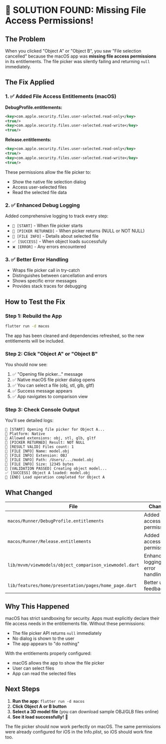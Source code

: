 # 🎯 SOLUTION FOUND: Missing File Access Permissions!

## The Problem
When you clicked "Object A" or "Object B", you saw "File selection cancelled" because the macOS app was **missing file access permissions** in its entitlements. The file picker was silently failing and returning `null` immediately.

## The Fix Applied

### 1. ✅ Added File Access Entitlements (macOS)

**DebugProfile.entitlements:**
```xml
<key>com.apple.security.files.user-selected.read-only</key>
<true/>
<key>com.apple.security.files.user-selected.read-write</key>
<true/>
```

**Release.entitlements:**
```xml
<key>com.apple.security.files.user-selected.read-only</key>
<true/>
<key>com.apple.security.files.user-selected.read-write</key>
<true/>
```

These permissions allow the file picker to:
- Show the native file selection dialog
- Access user-selected files
- Read the selected file data

### 2. ✅ Enhanced Debug Logging

Added comprehensive logging to track every step:
- `📁 [START]` - When file picker starts
- `📁 [PICKER RETURNED]` - When picker returns (NULL or NOT NULL)
- `📁 [FILE INFO]` - Details about selected file
- `✅ [SUCCESS]` - When object loads successfully
- `❌ [ERROR]` - Any errors encountered

### 3. ✅ Better Error Handling

- Wraps file picker call in try-catch
- Distinguishes between cancellation and errors
- Shows specific error messages
- Provides stack traces for debugging

## How to Test the Fix

### Step 1: Rebuild the App
```bash
flutter run -d macos
```

The app has been cleaned and dependencies refreshed, so the new entitlements will be included.

### Step 2: Click "Object A" or "Object B"

You should now see:
1. ✅ "Opening file picker..." message
2. ✅ Native macOS file picker dialog opens
3. ✅ You can select a file (obj, stl, glb, gltf)
4. ✅ Success message appears
5. ✅ App navigates to comparison view

### Step 3: Check Console Output

You'll see detailed logs:
```
📁 [START] Opening file picker for Object A...
📁 Platform: Native
📁 Allowed extensions: obj, stl, glb, gltf
📁 [PICKER RETURNED] Result: NOT NULL
📁 [RESULT VALID] Files count: 1
📁 [FILE INFO] Name: model.obj
📁 [FILE INFO] Extension: OBJ
📁 [FILE INFO] Path: /Users/.../model.obj
📁 [FILE INFO] Size: 12345 bytes
📁 [VALIDATION PASSED] Creating object model...
✅ [SUCCESS] Object A loaded: model.obj
📁 [END] Load operation completed for Object A
```

## What Changed

| File | Change |
|------|--------|
| `macos/Runner/DebugProfile.entitlements` | Added file access permissions |
| `macos/Runner/Release.entitlements` | Added file access permissions |
| `lib/mvvm/viewmodels/object_comparison_viewmodel.dart` | Enhanced logging & error handling |
| `lib/features/home/presentation/pages/home_page.dart` | Better user feedback |

## Why This Happened

macOS has strict sandboxing for security. Apps must explicitly declare their file access needs in the entitlements file. Without these permissions:
- The file picker API returns `null` immediately
- No dialog is shown to the user
- The app appears to "do nothing"

With the entitlements properly configured:
- macOS allows the app to show the file picker
- User can select files
- App can read the selected files

## Next Steps

1. **Run the app:** `flutter run -d macos`
2. **Click Object A or B button**
3. **Select a 3D model file** (you can download sample OBJ/GLB files online)
4. **See it load successfully!** 🎉

The file picker should now work perfectly on macOS. The same permissions were already configured for iOS in the Info.plist, so iOS should work fine too.


